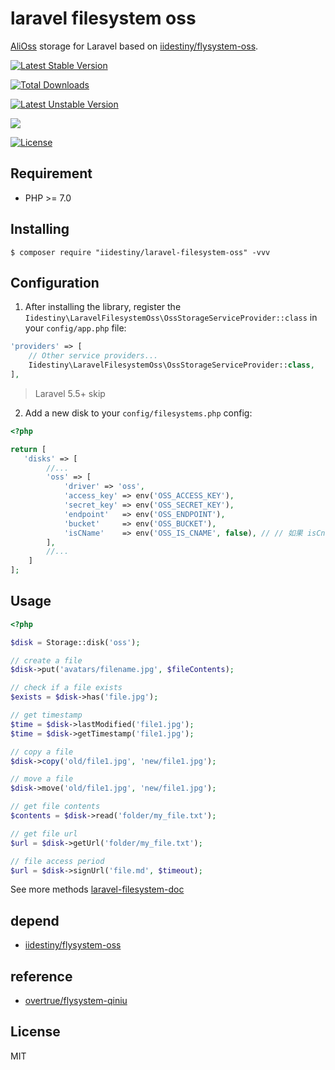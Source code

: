 # laravel filesystem oss

[AliOss](https://www.aliyun.com/product/oss) storage for Laravel based on [iidestiny/flysystem-oss](https://github.com/iiDestiny/flysystem-oss).

[![Latest Stable Version](https://poser.pugx.org/iidestiny/laravel-filesystem-oss/v/stable)](https://packagist.org/packages/iidestiny/laravel-filesystem-oss)

[![Total Downloads](https://poser.pugx.org/iidestiny/laravel-filesystem-oss/downloads)](https://packagist.org/packages/iidestiny/laravel-filesystem-oss)

[![Latest Unstable Version](https://poser.pugx.org/iidestiny/laravel-filesystem-oss/v/unstable)](https://packagist.org/packages/iidestiny/laravel-filesystem-oss)

<a href="https://github.com/iiDestiny/dependency-injection"><img src="https://badges.frapsoft.com/os/v1/open-source.svg?v=103"></a>

[![License](https://poser.pugx.org/iidestiny/laravel-filesystem-oss/license)](https://packagist.org/packages/iidestiny/laravel-filesystem-oss)


## Requirement

- PHP >= 7.0

## Installing

```shell
$ composer require "iidestiny/laravel-filesystem-oss" -vvv
```

## Configuration

1. After installing the library, register the `Iidestiny\LaravelFilesystemOss\OssStorageServiceProvider::class` in your `config/app.php` file:

  ```php
  'providers' => [
      // Other service providers...
      Iidestiny\LaravelFilesystemOss\OssStorageServiceProvider::class,
  ],
  ```
  
  > Laravel 5.5+ skip

2. Add a new disk to your `config/filesystems.php` config:
 ```php
 <?php

 return [
    'disks' => [
         //...
         'oss' => [
             'driver' => 'oss',
             'access_key' => env('OSS_ACCESS_KEY'),
             'secret_key' => env('OSS_SECRET_KEY'),
             'endpoint'   => env('OSS_ENDPOINT'),
             'bucket'     => env('OSS_BUCKET'),
             'isCName'    => env('OSS_IS_CNAME', false), // // 如果 isCname 为 false，endpoint 应配置 oss 提供的域名如：`oss-cn-beijing.aliyuncs.com`，否则为自定义域名，，cname 或 cdn 请自行到阿里 oss 后台配置并绑定 bucket
         ],
         //...
     ]
 ];
 ```

## Usage

```php
<?php

$disk = Storage::disk('oss');

// create a file
$disk->put('avatars/filename.jpg', $fileContents);

// check if a file exists
$exists = $disk->has('file.jpg');

// get timestamp
$time = $disk->lastModified('file1.jpg');
$time = $disk->getTimestamp('file1.jpg');

// copy a file
$disk->copy('old/file1.jpg', 'new/file1.jpg');

// move a file
$disk->move('old/file1.jpg', 'new/file1.jpg');

// get file contents
$contents = $disk->read('folder/my_file.txt');

// get file url
$url = $disk->getUrl('folder/my_file.txt');

// file access period
$url = $disk->signUrl('file.md', $timeout);
```

See more methods [laravel-filesystem-doc](https://laravel.com/docs/5.5/filesystem)

## depend

- [iidestiny/flysystem-oss](https://github.com/iiDestiny/flysystem-oss)

## reference

- [overtrue/flysystem-qiniu](https://github.com/overtrue/flysystem-qiniu)

## License

MIT